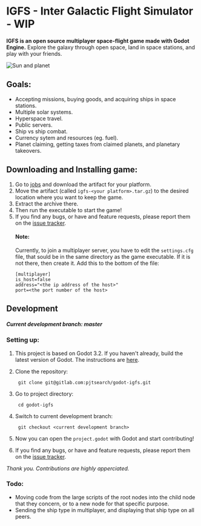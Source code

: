 # IGFS - Inter Galactic Flight Simulator - WIP

**IGFS is an open source multiplayer space-flight game made with Godot Engine.**  Explore the galaxy through open space, land in space stations, and play with your friends.

![Sun and planet](https://gitlab.com/pjtsearch/godot-igfs/raw/master/Assets/images/screenshot0-cropped.png)

## Goals:
* Accepting missions, buying goods, and acquiring ships in space stations.
* Multiple solar systems.
* Hyperspace travel.
* Public servers.
* Ship vs ship combat.
* Currency sytem and resources (eg. fuel).
* Planet claiming, getting taxes from claimed planets, and planetary takeovers.

## Downloading and Installing game:
1. Go to [jobs](https://gitlab.com/pjtsearch/godot-igfs/-/jobs) and download the artifact for your platform.
2. Move the artifact (called ````igfs-<your platform>.tar.gz````) to the desired location where you want to keep the game.
3. Extract the archive there.
4. Then run the executable to start the game!
5. If you find any bugs, or have and feature requests, please report them on the [issue tracker](https://gitlab.com/pjtsearch/godot-igfs/issues).
    #### Note:
    Currently, to join a multiplayer server, you have to edit the ````settings.cfg```` file, that sould be in the same directory as the game executable. If it is not there, then create it. Add this to the bottom of the file:
    ````
    [multiplayer]
    is_host=false
    address="<the ip address of the host>"
    port=<the port number of the host>
    ````

## Development
##### Current development branch: master
### Setting up:
1. This project is based on Godot 3.2. If you haven't already, build the latest version of Godot. The instructions are [here](https://docs.godotengine.org/en/3.1/development/compiling/index.html).
2. Clone the repository:

        git clone git@gitlab.com:pjtsearch/godot-igfs.git
3. Go to project directory:
   
        cd godot-igfs 
4. Switch to current development branch:
   
        git checkout <current development branch>
5. Now you can open the ````project.godot```` with Godot and start contributing!
6. If you find any bugs, or have and feature requests, please report them on the [issue tracker](https://gitlab.com/pjtsearch/godot-igfs/issues).

*Thank you.  Contributions are highly apperciated.*

### Todo:
* Moving code from the large scripts of the root nodes into the child node that they concern, or to a new node for that specific purpose.
* Sending the ship type in multiplayer, and displaying that ship type on all peers.